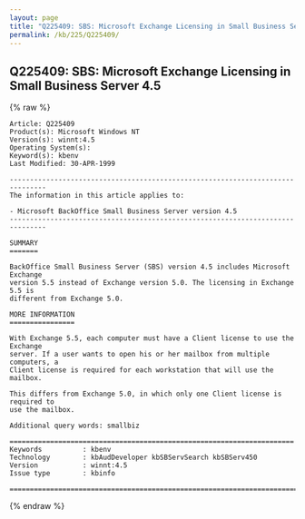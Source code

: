 ```yaml
---
layout: page
title: "Q225409: SBS: Microsoft Exchange Licensing in Small Business Server 4.5"
permalink: /kb/225/Q225409/
---
```


## Q225409: SBS: Microsoft Exchange Licensing in Small Business Server 4.5

{% raw %}

	Article: Q225409
	Product(s): Microsoft Windows NT
	Version(s): winnt:4.5
	Operating System(s): 
	Keyword(s): kbenv
	Last Modified: 30-APR-1999
	
	-------------------------------------------------------------------------------
	The information in this article applies to:
	
	- Microsoft BackOffice Small Business Server version 4.5 
	-------------------------------------------------------------------------------
	
	SUMMARY
	=======
	
	BackOffice Small Business Server (SBS) version 4.5 includes Microsoft Exchange
	version 5.5 instead of Exchange version 5.0. The licensing in Exchange 5.5 is
	different from Exchange 5.0.
	
	MORE INFORMATION
	================
	
	With Exchange 5.5, each computer must have a Client license to use the Exchange
	server. If a user wants to open his or her mailbox from multiple computers, a
	Client license is required for each workstation that will use the mailbox.
	
	This differs from Exchange 5.0, in which only one Client license is required to
	use the mailbox.
	
	Additional query words: smallbiz
	
	======================================================================
	Keywords          : kbenv 
	Technology        : kbAudDeveloper kbSBServSearch kbSBServ450
	Version           : winnt:4.5
	Issue type        : kbinfo
	
	=============================================================================
	

{% endraw %}
